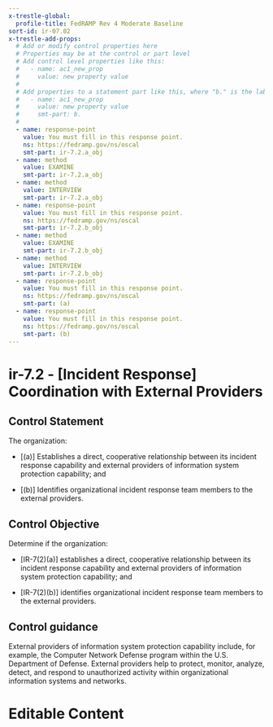 ```yaml
---
x-trestle-global:
  profile-title: FedRAMP Rev 4 Moderate Baseline
sort-id: ir-07.02
x-trestle-add-props:
  # Add or modify control properties here
  # Properties may be at the control or part level
  # Add control level properties like this:
  #   - name: ac1_new_prop
  #     value: new property value
  #
  # Add properties to a statement part like this, where "b." is the label of the target statement part
  #   - name: ac1_new_prop
  #     value: new property value
  #     smt-part: b.
  #
  - name: response-point
    value: You must fill in this response point.
    ns: https://fedramp.gov/ns/oscal
    smt-part: ir-7.2.a_obj
  - name: method
    value: EXAMINE
    smt-part: ir-7.2.a_obj
  - name: method
    value: INTERVIEW
    smt-part: ir-7.2.a_obj
  - name: response-point
    value: You must fill in this response point.
    ns: https://fedramp.gov/ns/oscal
    smt-part: ir-7.2.b_obj
  - name: method
    value: EXAMINE
    smt-part: ir-7.2.b_obj
  - name: method
    value: INTERVIEW
    smt-part: ir-7.2.b_obj
  - name: response-point
    value: You must fill in this response point.
    ns: https://fedramp.gov/ns/oscal
    smt-part: (a)
  - name: response-point
    value: You must fill in this response point.
    ns: https://fedramp.gov/ns/oscal
    smt-part: (b)
---
```


# ir-7.2 - \[Incident Response\] Coordination with External Providers

## Control Statement

The organization:

- \[(a)\] Establishes a direct, cooperative relationship between its incident response capability and external providers of information system protection capability; and

- \[(b)\] Identifies organizational incident response team members to the external providers.

## Control Objective

Determine if the organization:

- \[IR-7(2)(a)\] establishes a direct, cooperative relationship between its incident response capability and external providers of information system protection capability; and

- \[IR-7(2)(b)\] identifies organizational incident response team members to the external providers.

## Control guidance

External providers of information system protection capability include, for example, the Computer Network Defense program within the U.S. Department of Defense. External providers help to protect, monitor, analyze, detect, and respond to unauthorized activity within organizational information systems and networks.

# Editable Content

<!-- Make additions and edits below -->
<!-- The above represents the contents of the control as received by the profile, prior to additions. -->
<!-- If the profile makes additions to the control, they will appear below. -->
<!-- The above markdown may not be edited but you may edit the content below, and/or introduce new additions to be made by the profile. -->
<!-- If there is a yaml header at the top, parameter values may be edited. Use --set-parameters to incorporate the changes during assembly. -->
<!-- The content here will then replace what is in the profile for this control, after running profile-assemble. -->
<!-- The added parts in the profile for this control are below.  You may edit them and/or add new ones. -->
<!-- Each addition must have a heading either of the form ## Control my_addition_name -->
<!-- or ## Part a. (where the a. refers to one of the control statement labels.) -->
<!-- "## Control" parts are new parts added after the statement part. -->
<!-- "## Part" parts are new parts added into the top-level statement part with that label. -->
<!-- Subparts may be added with nested hash levels of the form ### My Subpart Name -->
<!-- underneath the parent ## Control or ## Part being added -->
<!-- See https://ibm.github.io/compliance-trestle/tutorials/ssp_profile_catalog_authoring/ssp_profile_catalog_authoring for guidance. -->

